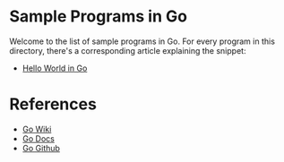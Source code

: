 # Sample Programs in Go

Welcome to the list of sample programs in Go. For every program in this
directory, there's a corresponding article explaining the snippet:

- [Hello World in Go](https://therenegadecoder.com/code/hello-world-in-go/)

# References

- [Go Wiki](https://en.wikipedia.org/wiki/Go_(programming_language))
- [Go Docs](https://golang.org/)
- [Go Github](https://github.com/golang/go)
